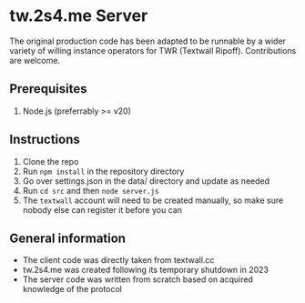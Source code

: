 # tw.2s4.me Server

The original production code has been adapted to be runnable by a wider variety of willing instance operators for TWR (Textwall Ripoff). Contributions are welcome.

## Prerequisites
1. Node.js (preferrably >= v20)

## Instructions
1. Clone the repo
2. Run `npm install` in the repository directory
3. Go over settings.json in the data/ directory and update as needed
4. Run `cd src` and then `node server.js`
5. The `textwall` account will need to be created manually, so make sure nobody else can register it before you can

## General information
- The client code was directly taken from textwall.cc
- tw.2s4.me was created following its temporary shutdown in 2023
- The server code was written from scratch based on acquired knowledge of the protocol

